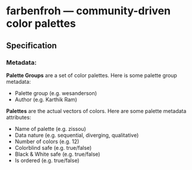 # farbenfroh — community-driven color palettes

## Specification

### Metadata:

**Palette Groups** are a set of color palettes. Here is some palette group
metadata:

 - Palette group (e.g. wesanderson)
 - Author (e.g. Karthik Ram)

**Palettes** are the actual vectors of colors. Here are some palette metadata
attributes:

 - Name of palette (e.g. zissou)
 - Data nature (e.g. sequential, diverging, qualitative)
 - Number of colors (e.g. 12)
 - Colorblind safe (e.g. true/false)
 - Black & White safe (e.g. true/false)
 - Is ordered (e.g. true/false)


